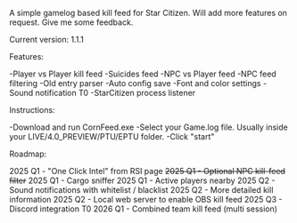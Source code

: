 A simple gamelog based kill feed for Star Citizen. Will add more features on request. Give me some feedback.

Current version: 1.1.1

Features:

-Player vs Player kill feed
-Suicides feed
-NPC vs Player feed
-NPC feed filtering
-Old entry parser
-Auto config save
-Font and color settings
-Sound notification T0
-StarCitizen process listener


Instructions:

-Download and run CornFeed.exe
-Select your Game.log file. Usually inside your LIVE/4.0_PREVIEW/PTU/EPTU folder.
-Click "start"

Roadmap:

2025 Q1 - "One Click Intel" from RSI page
~~2025 Q1 - Optional NPC kill-feed filter~~ 
2025 Q1 - Cargo sniffer
2025 Q1 - Active players nearby
2025 Q2 - Sound notifications with whitelist / blacklist
2025 Q2 - More detailed kill information
2025 Q2 - Local web server to enable OBS kill feed
2025 Q3 - Discord integration T0
2026 Q1 - Combined team kill feed (multi session)
